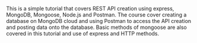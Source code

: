 This is a simple tutorial that covers REST API creation using express, MongoDB, Mongoose, Node.js and Postman.
The course cover creating a database on MongoDB cloud and using Postman to access the API creation and posting data onto the database.
Basic methods of mongoose are also covered in this tutorial and use of express and HTTP methods.